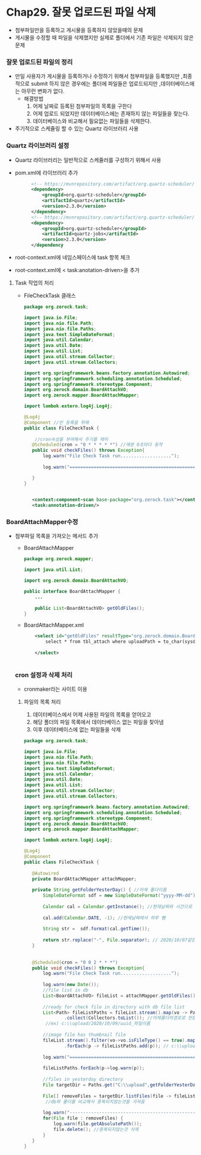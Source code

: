 # Chap29. 잘못 업로드된 파일 삭제

- 첨부파일만을 등록하고 게시물을 등록하지 않았을때의 문제
- 게시물을 수정할 때 파일을 삭제했지만 실제로 폴더에서 기존 파일은 삭제되지 않은 문제

### 잘못 업로드된 파일의 정리

- 만일 사용자가 게시물을 등록하거나 수정하기 위해서 첨부파일을 등록했지만 ,최종적으로 submit 하지 않은 경우에는 폴더에 파일들은 업로드되지만 ,데이터베이스에는 아무런 변화가 없다.
  - 해결방법
    1. 어제 날짜로 등록된 첨부파일의 목록을 구한다
    2. 어제 업로드 되었지만 데이터베이스에는 존재하지 않는 파일들을 찾는다.
    3. 데이터베이스와 비교해서 필요없는 파일들을 삭제한다.
- 주기적으로 스케쥴링 할 수 있는 Quartz 라이브러리 사용

### Quartz 라이브러리 설정

- Quartz 라이브러리는 일반적으로 스케쥴러를 구성하기 위해서 사용

- pom.xml에 라이브러리 추가

  ```xml
  		<!-- https://mvnrepository.com/artifact/org.quartz-scheduler/quartz -->
  		<dependency>
  			<groupId>org.quartz-scheduler</groupId>
  			<artifactId>quartz</artifactId>
  			<version>2.3.0</version>
  		</dependency>
  		<!-- https://mvnrepository.com/artifact/org.quartz-scheduler/quartz-jobs -->
  		<dependency>
  			<groupId>org.quartz-scheduler</groupId>
  			<artifactId>quartz-jobs</artifactId>
  			<version>2.3.0</version>
  		</dependency
  ```

- root-context.xml에 네임스페이스에 task 항목 체크

- root-context.xml에 < task:anotation-driven>을 추가

1. Task 작업의 처리

   - FileCheckTask 클래스

     ```java
     package org.zerock.task;
     
     import java.io.File;
     import java.nio.file.Path;
     import java.nio.file.Paths;
     import java.text.SimpleDateFormat;
     import java.util.Calendar;
     import java.util.Date;
     import java.util.List;
     import java.util.stream.Collector;
     import java.util.stream.Collectors;
     
     import org.springframework.beans.factory.annotation.Autowired;
     import org.springframework.scheduling.annotation.Scheduled;
     import org.springframework.stereotype.Component;
     import org.zerock.domain.BoardAttachVO;
     import org.zerock.mapper.BoardAttachMapper;
     
     import lombok.extern.log4j.Log4j;
     
     @Log4j
     @Component //빈 등록을 위해
     public class FileCheckTask {
     	
         //cron속성을 부여해서 주기를 제어
     	@Scheduled(cron = "0 * * * * *") //매분 0초마다 동작
     	public void checkFiles() throws Exception{
     		log.warn("File Check Task run...................");
     		
     		log.warn("====================================================");
     
     	}
     }
     
     ```

     ```xml
     	
     	<context:component-scan base-package="org.zerock.task"></context:component-scan>
     	<task:annotation-driven/>
     ```

### BoardAttachMapper수정

- 첨부파일 목록을 가져오는 메서드 추가

  - BoardAttachMapper

    ```java
    package org.zerock.mapper;
    
    import java.util.List;
    
    import org.zerock.domain.BoardAttachVO;
    
    public interface BoardAttachMapper {
    	...
    	
    	public List<BoardAttachVO> getOldFiles();
    }
    ```

  - BoardAttachMapper.xml

    ```xml
    	<select id="getOldFiles" resultType="org.zerock.domain.BoardAttachVO">
    		select * from tbl_attach where uploadPath = to_char(sysdate-1,'yyyy\mm\dd')
    		
    	</select>
    	
    ```

  ### cron 설정과 삭제 처리

  - cronmaker라는 사이트 이용

  1. 파일의 목록 처리

     1. 데이터베이스에서 어제 사용된 파일의 목록을 얻어오고
     2. 해당 폴더의 파일 목록에서 데이터베이스 없는 파일을 찾아냄
     3. 이후 데이터베이스에 없는 파일들을 삭제

     ```java
     package org.zerock.task;
     
     import java.io.File;
     import java.nio.file.Path;
     import java.nio.file.Paths;
     import java.text.SimpleDateFormat;
     import java.util.Calendar;
     import java.util.Date;
     import java.util.List;
     import java.util.stream.Collector;
     import java.util.stream.Collectors;
     
     import org.springframework.beans.factory.annotation.Autowired;
     import org.springframework.scheduling.annotation.Scheduled;
     import org.springframework.stereotype.Component;
     import org.zerock.domain.BoardAttachVO;
     import org.zerock.mapper.BoardAttachMapper;
     
     import lombok.extern.log4j.Log4j;
     
     @Log4j
     @Component
     public class FileCheckTask {
     	
     	@Autowired
     	private BoardAttachMapper attachMapper;
     	
     	private String getFolderYesterDay() { //어제 폴더이름 
     		SimpleDateFormat sdf = new SimpleDateFormat("yyyy-MM-dd");
     		
     		Calendar cal = Calendar.getInstance(); //현재날짜와 시간으로 초기화된 캘린더
     		
     		cal.add(Calendar.DATE, -1); //현재날짜에서 하루 뺌
     		
     		String str =  sdf.format(cal.getTime());
     		
     		return str.replace("-", File.separator); // 2020/10/07같은 형식으로 만듬
     	}
     	
     	
     	@Scheduled(cron = "0 0 2 * * *")
     	public void checkFiles() throws Exception{
     		log.warn("File Check Task run...................");
     		
     		log.warn(new Date());
     		//file list in db
     		List<BoardAttachVO> fileList = attachMapper.getOldFiles();//DB에 경로가 어제날짜인 BoardAttachVO를가져옴
     		
     		//ready for check file in directory with db file list
     		List<Path> fileListPaths = fileList.stream().map(vo -> Paths.get("C:\\upload",vo.getUploadPath(),vo.getUuid()+"_"+vo.getFileName()))
     				.collect(Collectors.toList()); //어제폴더의경로로 만듬
             //ex) c:\\upload/2020/10/09/uuid_파일이름
     		
     		//image file has thumbnail file
     		fileList.stream().filter(vo->vo.isFileType() == true).map(vo -> Paths.get("C:\\upload",vo.getUploadPath(),"s_"+vo.getUuid()+"_"+vo.getFileName()))
     				.forEach(p -> fileListPaths.add(p)); // c:\\upload/2020/10/09/s_uuid_파일이름
     		
     		log.warn("====================================================");
     		
     		fileListPaths.forEach(p->log.warn(p));
     		
     		//files in yesterday directory
     		File targetDir = Paths.get("C:\\upload",getFolderYesterDay()).toFile(); //어제 폴더의 파일을 가져옴
     		
     		File[] removeFiles = targetDir.listFiles(file -> fileListPaths.contains(file.toPath())==false);
             //db와 폴더를 비교해서 중복되지않는것을 가져옴
     		
     		log.warn("-----------------------------------------------");
     		for(File file : removeFiles) {
     			log.warn(file.getAbsolutePath());
     			file.delete(); //중복되지않는것 삭제
     		}
     	}
     }
     
     ```

     

